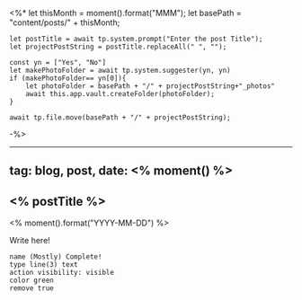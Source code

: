 
<%* 
	let thisMonth = moment().format("MMM");
	let basePath = "content/posts/" + thisMonth;
	
	let postTitle = await tp.system.prompt("Enter the post Title");
	let projectPostString = postTitle.replaceAll(" ", "");
	
	const yn = ["Yes", "No"]
	let makePhotoFolder = await tp.system.suggester(yn, yn)
	if (makePhotoFolder== yn[0]){
		let photoFolder = basePath + "/" + projectPostString+"_photos"
		await this.app.vault.createFolder(photoFolder);
	}

	await tp.file.move(basePath + "/" + projectPostString);

-%>

---
tag:  blog, post, 
date: <% moment() %>
---


## <% postTitle %> 
<% moment().format("YYYY-MM-DD") %>


Write here!


```button
name (Mostly) Complete!
type line(3) text
action visibility: visible
color green
remove true
```